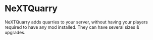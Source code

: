 NeXTQuarry
==========

NeXTQuarry adds quarries to your server, without having your players required to have any mod installed. They can have several sizes &amp; upgrades.
